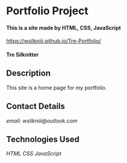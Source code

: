 # Portfolio Project

#### This is a site made by HTML, CSS, JavaScript

https://wsilkniii.github.io/Tre-Portfolio/

#### Tre Silknitter

## Description

This site is a home page for my portfolio.

## Contact Details

_email: wsilkniii@outlook.com_

## Technologies Used

_HTML_
_CSS_
_JavaScript_
